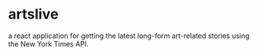 # artslive
a react application for getting the latest long-form art-related stories using the New York Times API.
